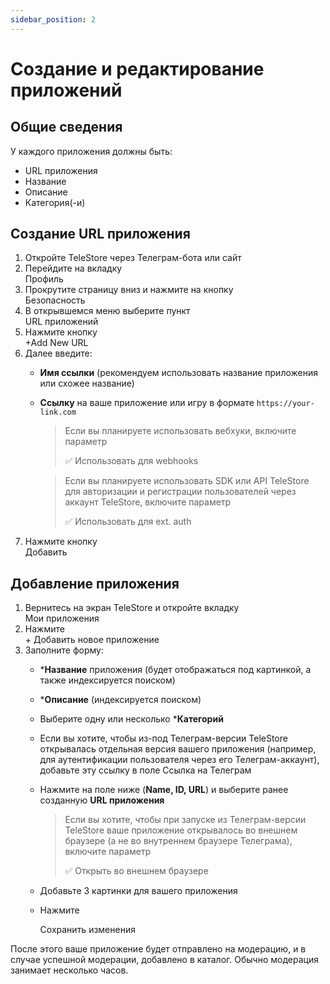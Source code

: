 ```yaml
---
sidebar_position: 2
---
```


# Создание и редактирование приложений

## Общие сведения

У каждого приложения должны быть:
- URL приложения
- Название
- Описание
- Категория(-и)

## Создание URL приложения

1. Откройте TeleStore через Телеграм-бота или сайт
2. Перейдите на вкладку <div className="button">Профиль</div>
3. Прокрутите страницу вниз и нажмите на кнопку <div className="button">Безопасность</div>
4. В открывшемся меню выберите пункт <div className="button">URL приложений</div>
5. Нажмите кнопку <div className="button">+Add New URL</div>
6. Далее введите:
    - **Имя ссылки** (рекомендуем использовать название приложения или схожее название)
    - **Ссылку** на ваше приложение или игру в формате `https://your-link.com`
       > Если вы планируете использовать вебхуки, включите параметр <div className="checkbox">✅ Использовать для webhooks</div>
    
       > Если вы планируете использовать SDK или API TeleStore для авторизации и регистрации пользователей через аккаунт TeleStore, включите параметр <div className="checkbox">✅ Использовать для ext. auth</div>
7. Нажмите кнопку <div className="button">Добавить</div>

## Добавление приложения

1. Вернитесь на экран TeleStore и откройте вкладку <div className="button">Мои приложения</div>
2. Нажмите <div className="button">+ Добавить новое приложение</div>
3. Заполните форму:
   - ***Название** приложения (будет отображаться под картинкой, а также индексируется поиском)
   - ***Описание** (индексируется поиском)
   - Выберите одну или несколько ***Категорий**
   - Если вы хотите, чтобы из-под Телеграм-версии TeleStore открывалась отдельная версия вашего приложения (например, для аутентификации пользователя через его Телеграм-аккаунт), добавьте эту ссылку в поле <span className="button">Ссылка на Телеграм</span>
   - Нажмите на поле ниже (**Name, ID, URL**) и выберите ранее созданную **URL приложения**
   
      > Если вы хотите, чтобы при запуске из Телеграм-версии TeleStore ваше приложение открывалось во внешнем браузере (а не во внутреннем браузере Телеграма), включите параметр <div className="checkbox">✅ Открыть во внешнем браузере</div>
   - Добавьте 3 картинки для вашего приложения
   - Нажмите <div className="button">Сохранить изменения</div>

После этого ваше приложение будет отправлено на модерацию, и в случае успешной модерации, добавлено в каталог. Обычно модерация занимает несколько часов. 